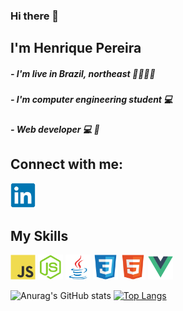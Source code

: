 ### Hi there 👋
## I'm Henrique Pereira

##### - I'm live in Brazil, northeast 🌅:brazil:😎
##### - I'm computer engineering student 💻
##### - Web developer 💻 🤘

## Connect with me:
<a href="https://www.linkedin.com/feed/">
  <img src="https://raw.githubusercontent.com/devicons/devicon/master/icons/linkedin/linkedin-original.svg" width="40" height="40" style="max-width:100%;"></img>
</a>

## My Skills
<img src="https://raw.githubusercontent.com/devicons/devicon/master/icons/javascript/javascript-original.svg" alt="JavaScript" width="40" height="40" style="max-width:100%;"></img>
<img src="https://raw.githubusercontent.com/devicons/devicon/master/icons/nodejs/nodejs-original.svg" alt="nodeJS" width="40" height="40" style="max-width:100%;"></img>
<img src="https://raw.githubusercontent.com/devicons/devicon/master/icons/java/java-original.svg" alt="Java" width="40" height="40" style="max-width:100%;"></img>
<img src="https://raw.githubusercontent.com/devicons/devicon/master/icons/css3/css3-original.svg" alt="Css3" width="40" height="40" style="max-width:100%;"></img>
<img src="https://raw.githubusercontent.com/devicons/devicon/master/icons/html5/html5-original.svg" alt="HTML5" width="40" height="40" style="max-width:100%;"></img>
<img src="https://raw.githubusercontent.com/devicons/devicon/master/icons/vuejs/vuejs-original.svg" alt="VueJs" width="40" height="40" style="max-width:100%;"></img>

![Anurag's GitHub stats](https://github-readme-stats.vercel.app/api?username=HenriquePereiraa&show_icons=true&theme=radical)
[![Top Langs](https://github-readme-stats.vercel.app/api/top-langs/?username=HenriquePereiraa&layout=compact&theme=radical)](https://github.com/anuraghazra/github-readme-stats)


<!--
**HenriquePereiraa/HenriquePereiraa** is a ✨ _special_ ✨ repository because its `README.md` (this file) appears on your GitHub profile.

Here are some ideas to get you started:

- 🔭 I’m currently working on ...
- 🌱 I’m currently learning ...
- 👯 I’m looking to collaborate on ...
- 🤔 I’m looking for help with ...
- 💬 Ask me about ...
- 📫 How to reach me: ...
- 😄 Pronouns: ...
- ⚡ Fun fact: ...
-->
